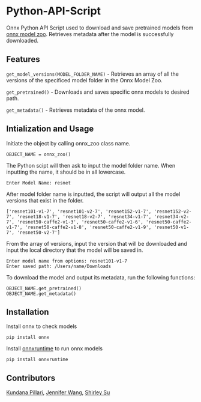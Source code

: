 # Python-API-Script
Onnx Python API Script used to download and save pretrained models from [onnx model zoo](https://github.com/onnx/models). Retrieves metadata after the model is successfully downloaded. 

## Features 


```get_model_versions(MODEL_FOLDER_NAME)``` - Retrieves an array of all the versions of the specificed model folder in the Onnx Model Zoo. 
   
```get_pretrained()``` - Downloads and saves specific onnx models to desired path.
            

```get_metadata()``` - Retrieves metadata of the onnx model. 
        
## Intialization and Usage
Initiate the object by calling onnx_zoo class name.
```
OBJECT_NAME = onnx_zoo()
```
The Python scipt will then ask to input the model folder name. When inputting the name, it should be in all lowercase. 

```
Enter Model Name: resnet
```
                       
After model folder name is inputted, the script will output all the model versions that exist in the folder. 

```
['resnet101-v1-7', 'resnet101-v2-7', 'resnet152-v1-7', 'resnet152-v2-7', 'resnet18-v1-7', 'resnet18-v2-7', 'resnet34-v1-7', 'resnet34-v2-7', 'resnet50-caffe2-v1-3', 'resnet50-caffe2-v1-6', 'resnet50-caffe2-v1-7', 'resnet50-caffe2-v1-8', 'resnet50-caffe2-v1-9', 'resnet50-v1-7', 'resnet50-v2-7']
```

From the array of versions, input the version that will be downloaded and input the local directory that the model will be saved in.

``` 
Enter model name from options: resnet101-v1-7 
Enter saved path: /Users/name/Downloads
```

To download the model and output its metadata, run the following functions:

``` 
OBJECT_NAME.get_pretrained()
OBJECT_NAME.get_metadata()
```


## Installation 
Install onnx to check models

```pip install onnx```

Install [onnxruntime](https://github.com/microsoft/onnxruntime) to run onnx models

```pip install onnxruntime```

## Contributors
 
[Kundana Pillari](https://github.com/kundanapillari), [Jennifer Wang](https://github.com/jennifererwangg), [Shirley Su](https://github.com/shirleysu8)
